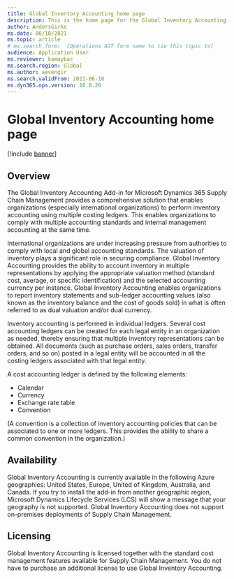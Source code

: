 ```yaml
---
title: Global Inventory Accounting home page
description: This is the home page for the Global Inventory Accounting Add-in for Microsoft Dynamics 365 Supply Chain Management
author: AndersGirke
ms.date: 06/18/2021
ms.topic: article
# ms.search.form:  [Operations AOT form name to tie this topic to]
audience: Application User
ms.reviewer: kamaybac
ms.search.region: Global
ms.author: aevengir
ms.search.validFrom: 2021-06-18
ms.dyn365.ops.version: 10.0.20
---
```


# Global Inventory Accounting home page

[!include [banner](../includes/banner.md)]

## Overview

The Global Inventory Accounting Add-in for Microsoft Dynamics 365 Supply Chain Management provides a comprehensive solution that enables organizations (especially international organizations) to perform inventory accounting using multiple costing ledgers. This enables organizations to comply with multiple accounting standards and internal management accounting at the same time.

International organizations are under increasing pressure from authorities to comply with local and global accounting standards. The valuation of inventory plays a significant role in securing compliance. Global Inventory Accounting provides the ability to account inventory in multiple representations by applying the appropriate valuation method (standard cost, average, or specific identification) and the selected accounting currency per instance. Global Inventory Accounting enables organizations to report inventory statements and sub-ledger accounting values (also known as the inventory balance and the cost of goods sold) in what is often referred to as dual valuation and/or dual currency.

Inventory accounting is performed in individual ledgers. Several cost accounting ledgers can be created for each legal entity in an organization as needed, thereby ensuring that multiple inventory representations can be obtained. All documents (such as purchase orders, sales orders, transfer orders, and so on) posted in a legal entity will be accounted in all the costing ledgers associated with that legal entity.

A cost accounting ledger is defined by the following elements:

- Calendar
- Currency
- Exchange rate table
- Convention

(A convention is a collection of inventory accounting policies that can be associated to one or more ledgers. This provides the ability to share a common convention in the organization.)

## Availability

Global Inventory Accounting is currently available in the following Azure geographies: United States, Europe, United of Kingdom, Australia, and Canada. If you try to install the add-in from another geographic region, Microsoft Dynamics Lifecycle Services (LCS) will show a message that your geography is not supported. Global Inventory Accounting does not support on-premises deployments of Supply Chain Management.

## Licensing

Global Inventory Accounting is licensed together with the standard cost management features available for Supply Chain Management. You do not have to purchase an additional license to use Global Inventory Accounting.
